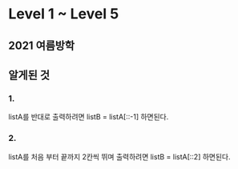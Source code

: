 # Level 1 ~ Level 5

## 2021 여름방학

## 알게된 것
### 1.
listA를 반대로 출력하려면
listB = listA[::-1] 하면된다.

### 2.
listA를 처음 부터 끝까지 2칸씩 뛰며 출력하려면
listB = listA[::2] 하면된다.
